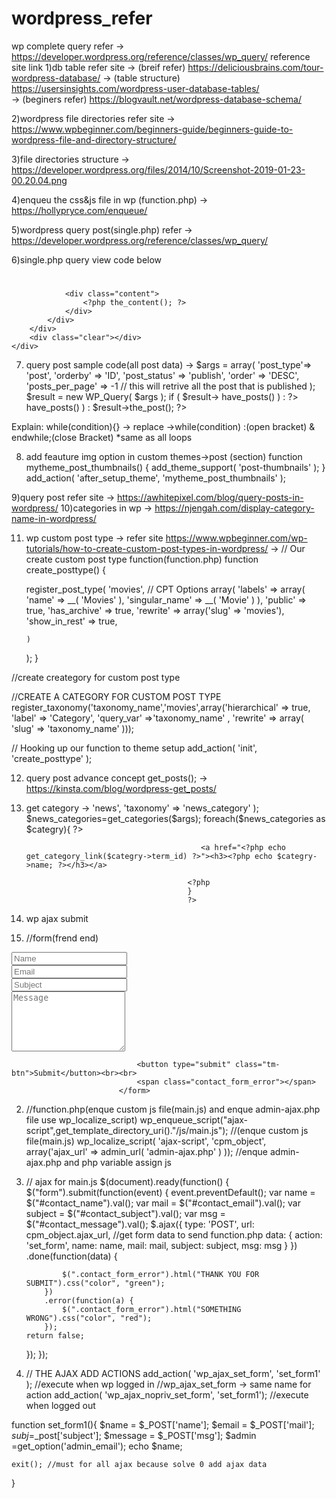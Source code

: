 # wordpress_refer
wp complete query refer   ->   https://developer.wordpress.org/reference/classes/wp_query/
reference site link
1)db table refer site
   ->  (breif refer)   https://deliciousbrains.com/tour-wordpress-database/ 
   ->  (table structure)  https://usersinsights.com/wordpress-user-database-tables/  
   ->  (beginers refer)  https://blogvault.net/wordpress-database-schema/   
   
2)wordpress file directories refer site
   ->  https://www.wpbeginner.com/beginners-guide/beginners-guide-to-wordpress-file-and-directory-structure/ 
   
3)file directories structure
   ->    https://developer.wordpress.org/files/2014/10/Screenshot-2019-01-23-00.20.04.png
   
4)enqueu the css&js file in wp (function.php)
   -> https://hollypryce.com/enqueue/
   
5)wordpress query post(single.php) refer
   -> https://developer.wordpress.org/reference/classes/wp_query/
   
6)single.php query view code below
   <?php get_header();?>
<?php while ( have_posts() ) : the_post(); ?>
<div class="body">
	<div class="container">
		<div class="clear"></div>
		<div class="main">
			<div class="post content">
				<h1 class="page-title"><a href="<?php the_permalink(); ?>"><?php the_title();?></a></h1>

				<div class="content">
					<?php the_content(); ?>
				</div>
			</div>
		</div>
		<div class="clear"></div>
	</div>
</div>
<?php endwhile; ?>
<?php get_footer();?>


7)    query post sample code(all post data)
      -> $args = array(
      'post_type'=> 'post',
      'orderby'    => 'ID',
      'post_status' => 'publish',
      'order'    => 'DESC',
      'posts_per_page' => -1 // this will retrive all the post that is published 
      );
      $result = new WP_Query( $args );
      if ( $result-> have_posts() ) : ?>
      <?php while ( $result->have_posts() ) : $result->the_post(); ?>
      <?php the_title(); ?>   
      <?php endwhile; ?>
      <?php endif; wp_reset_postdata(); ?>
   
   Explain: while(condition){} ->  replace   ->while(condition) :(open bracket) &  endwhile;(close Bracket)    *same as all loops
   
   
   8)   add feauture img option in custom themes->post (section)
     function mytheme_post_thumbnails() {
    add_theme_support( 'post-thumbnails' );
}
add_action( 'after_setup_theme', 'mytheme_post_thumbnails' );

9)query post refer site
	->  https://awhitepixel.com/blog/query-posts-in-wordpress/
10)categories in wp
->  https://njengah.com/display-category-name-in-wordpress/

11) wp custom post type
 -> refer site https://www.wpbeginner.com/wp-tutorials/how-to-create-custom-post-types-in-wordpress/
 ->   // Our create custom post type function(function.php)
function create_posttype() {
 
    register_post_type( 'movies',
    // CPT Options
        array(
            'labels' => array(
                'name' => __( 'Movies' ),
                'singular_name' => __( 'Movie' )
            ),
            'public' => true,
            'has_archive' => true,
            'rewrite' => array('slug' => 'movies'),
            'show_in_rest' => true,
 
        )
    );
}

//create creategory for custom post type

//CREATE A CATEGORY FOR CUSTOM POST TYPE 
register_taxonomy('taxonomy_name','movies',array('hierarchical' => true, 'label' => 'Category', 'query_var' =>'taxonomy_name' , 'rewrite' => array( 'slug' => 'taxonomy_name' )));



// Hooking up our function to theme setup
add_action( 'init', 'create_posttype' );

12) query post advance concept   get_posts();
	->	https://kinsta.com/blog/wordpress-get_posts/
13) get category
	->   <?php 
                                            $args=array(
                                                'post_type'=>'news',
                                                'taxonomy' => 'news_category'
                                            ); 
                                            $news_categories=get_categories($args);
                                            foreach($news_categories as $categry){
                                            ?>
                                            
                                               <a href="<?php echo get_category_link($categry->term_id) ?>"><h3><?php echo $categry->name; ?></h3></a>

                                            <?php
                                            }
                                            ?>
					    
					    
14) wp ajax submit
  1)	//form(frend end)
   <form action="" method="post" class="tm-contact-form">                                
                                <div class="form-group">
                                    <input type="text" id="contact_name" name="contact_name" class="form-control" placeholder="Name"  required/>
                                </div>
                                <div class="form-group">
                                    <input type="email" id="contact_email" name="contact_email" class="form-control" placeholder="Email"  required/>
                                </div>
                                <div class="form-group">
                                    <input type="text" id="contact_subject" name="contact_subject" class="form-control" placeholder="Subject"  required/>
                                </div>
                                <div class="form-group">
                                    <textarea id="contact_message" name="contact_message" class="form-control" rows="6" placeholder="Message" required></textarea>
                                </div>

                                <button type="submit" class="tm-btn">Submit</button><br><br>  
                                <span class="contact_form_error"></span>                        
                            </form> 
			    
  2)  //function.php(enque custom js file(main.js) and enque admin-ajax.php file use wp_localize_script)
        wp_enqueue_script("ajax-script",get_template_directory_uri()."/js/main.js");  //(enque custom js file(main.js)
	wp_localize_script( 'ajax-script', 'cpm_object', array('ajax_url' => admin_url( 'admin-ajax.php' ) ));  //enque admin-ajax.php and php variable assign js 
	
 3) // ajax for main.js 
   $(document).ready(function() {
    $("form").submit(function(event) {
        event.preventDefault();
        var name = $("#contact_name").val();
        var mail = $("#contact_email").val();
        var subject = $("#contact_subject").val();
        var msg = $("#contact_message").val();
        $.ajax({
                type: 'POST',
                url: cpm_object.ajax_url, //get form data to send function.php 
                data: {
                    action: 'set_form',
                    name: name,
                    mail: mail,
                    subject: subject,
                    msg: msg
                }
            })
            .done(function(data) {

                $(".contact_form_error").html("THANK YOU FOR SUBMIT").css("color", "green");
            })
            .error(function(a) {
                $(".contact_form_error").html("SOMETHING WRONG").css("color", "red");
            });
        return false;
    });
});

 4)   // THE AJAX ADD ACTIONS
add_action( 'wp_ajax_set_form', 'set_form1' );    //execute when wp logged in  //wp_ajax_set_form -> same name for action
add_action( 'wp_ajax_nopriv_set_form', 'set_form1'); //execute when logged out

function set_form1(){
	$name = $_POST['name'];
	$email = $_POST['mail'];
    $subj=$_post['subject'];
	$message = $_POST['msg'];
	$admin =get_option('admin_email');
	echo $name;
	
	
	exit(); //must for all ajax because solve 0 add ajax data
}  
